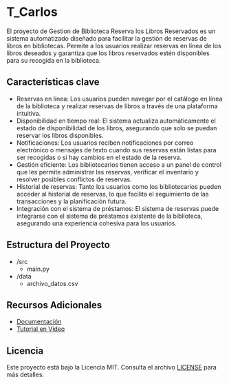 # T_Carlos
El proyecto de Gestion de Biblioteca Reserva los Libros Reservados es un sistema automatizado diseñado para facilitar la gestión de reservas de libros en bibliotecas. Permite a los usuarios realizar reservas en línea de los libros deseados y garantiza que los libros reservados estén disponibles para su recogida en la biblioteca.

##  Características clave
- Reservas en línea: Los usuarios pueden navegar por el catálogo en línea de la biblioteca y realizar reservas de libros a través de una plataforma intuitiva.
- Disponibilidad en tiempo real: El sistema actualiza automáticamente el estado de disponibilidad de los libros, asegurando que solo se puedan reservar los libros disponibles.
- Notificaciones: Los usuarios reciben notificaciones por correo electrónico o mensajes de texto cuando sus reservas están listas para ser recogidas o si hay cambios en el estado de la reserva.
- Gestión eficiente: Los bibliotecarios tienen acceso a un panel de control que les permite administrar las reservas, verificar el inventario y resolver posibles conflictos de reservas.
- Historial de reservas: Tanto los usuarios como los bibliotecarios pueden acceder al historial de reservas, lo que facilita el seguimiento de las transacciones y la planificación futura.
- Integración con el sistema de préstamos: El sistema de reservas puede integrarse con el sistema de préstamos existente de la biblioteca, asegurando una experiencia cohesiva para los usuarios.

## Estructura del Proyecto
- /src
  - main.py
- /data
  - archivo_datos.csv

## Recursos Adicionales
- [Documentación](https://link-a-documentacion.com)
- [Tutorial en Video](https://link-a-tutorial.com)

## Licencia
Este proyecto está bajo la Licencia MIT. Consulta el archivo [LICENSE](LICENSE) para más detalles.

